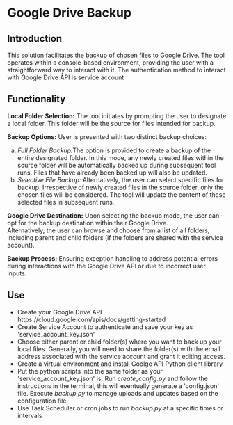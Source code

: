 # Google Drive Backup <br>

## Introduction
This solution facilitates the backup of chosen files to Google Drive. The tool operates within a console-based environment, providing the user with a straightforward way to interact with it. The authentication method to interact with Google Drive API is service account  <br>

## Functionality

<b> Local Folder Selection:</b> The tool initiates by prompting the user to designate a local folder. This folder will be the source for files intended for backup.<br>

<b> Backup Options:</b> User is presented with two distinct backup choices: <br>
<ol type="a">
<li><i>Full Folder Backup:</i>The option is provided to create a backup of the entire designated folder. In this mode, any newly created files within the source folder will be automatically backed up during subsequent tool runs. Files that have already been backed up will also be updated. </li>
<li><i>Selective File Backup:</i> Alternatively, the user can select specific files for backup. Irrespective of newly created files in the source folder, only the chosen files will be considered. The tool will update the content of these selected files in subsequent runs. </li>
</ol>

<b> Google Drive Destination:</b> Upon selecting the backup mode, the user can opt for the backup destination within their Google Drive.<br>
Alternatively, the user can browse and choose from a list of all folders, including parent and child folders (if the folders are shared with the service account). 

<b> Backup Process:</b> Ensuring exception handling to address potential errors during interactions with the Google Drive API or due to incorrect user inputs.

## Use
<ul>
<li> Create your Google Drive API https://cloud.google.com/apis/docs/getting-started </li>
<li> Create Service Account to authenticate and save your key as 'service_account_key.json' </li>
<li> Choose either parent or child folder(s) where you want to back up your local files. Generally, you will need to share the folder(s) with the email address associated with the service account and grant it editing access. </li>
<li> Create a virtual environment and install Goolge API Python client library  </li>
<li> Put the python scripts into the same folder as your 'service_account_key.json' is. Run <i>create_config.py</i> and follow the instructions in the terminal, this will eventually generate a 'config.json' file. Execute <i>backup.py</i> to manage uploads and updates based on the configuration file. </li>
<li> Use Task Scheduler or cron jobs to run <i>backup.py</i> at a specific times or intervals </li>
</ul>
